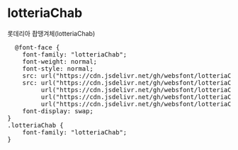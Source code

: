 # lotteriaChab
롯데리아 촵땡겨체(lotteriaChab)

<pre>
  @font-face {
    font-family: "lotteriaChab";
    font-weight: normal;
    font-style: normal;
    src: url("https://cdn.jsdelivr.net/gh/websfont/lotteriaChab/lotteriaChab.eot");
    src: url("https://cdn.jsdelivr.net/gh/websfont/lotteriaChab/lotteriaChab.eot?#iefix") format("embedded-opentype"),
         url("https://cdn.jsdelivr.net/gh/websfont/lotteriaChab/lotteriaChab.woff2") format("woff2"),
         url("https://cdn.jsdelivr.net/gh/websfont/lotteriaChab/lotteriaChab.woff") format("woff"),
         url("https://cdn.jsdelivr.net/gh/websfont/lotteriaChab/lotteriaChab.ttf") format("truetype");
    font-display: swap;
} 
.lotteriaChab {
    font-family: "lotteriaChab";
}
</pre>
